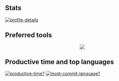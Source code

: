 ## Stats
[![profile-details](http://github-profile-summary-cards.vercel.app/api/cards/profile-details?username=tsvetkovatatiana&theme=transparent)](https://github-profile-summary-cards.vercel.app)

## Preferred tools
<p align="center">
  <a href="https://skillicons.dev">
    <img src="https://skillicons.dev/icons?i=py,react,typescript,sqlite,docker,git" />
  </a>
</p>

## Productive time and top languages
[![productive-time?](http://github-profile-summary-cards.vercel.app/api/cards/productive-time?username=tsvetkovatatiana&theme=transparent)](https://github.com/vn7n24fzkq/github-profile-summary-cards)
[![most-commit-language?](http://github-profile-summary-cards.vercel.app/api/cards/most-commit-language?username=tsvetkovatatiana&theme=transparent)](https://github.com/vn7n24fzkq/github-profile-summary-cards)

